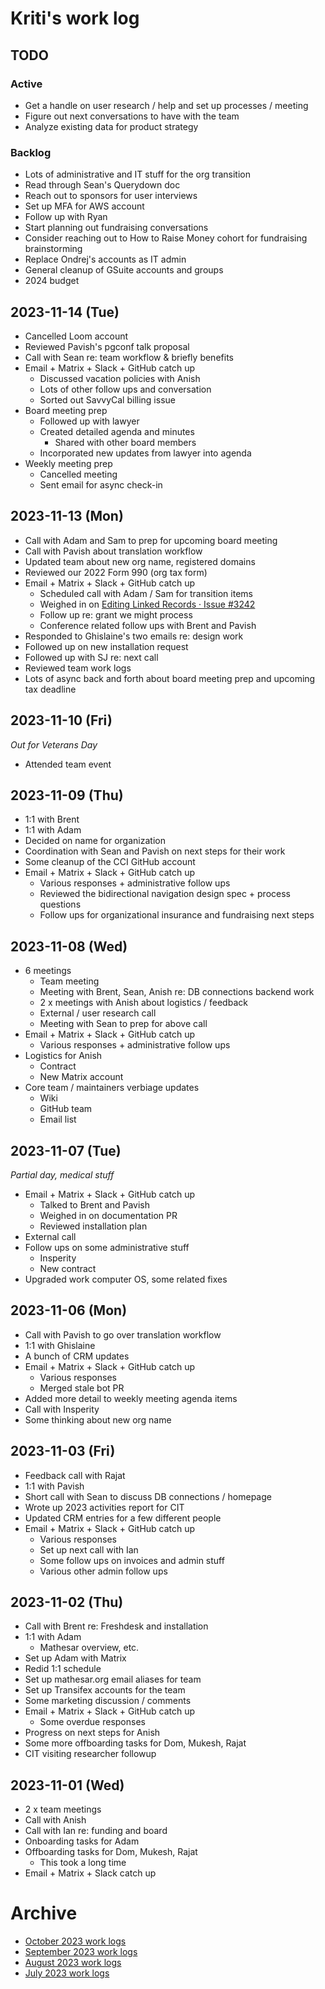 # Kriti's work log

## TODO

### Active
- Get a handle on user research / help and set up processes / meeting
- Figure out next conversations to have with the team
- Analyze existing data for product strategy

### Backlog
- Lots of administrative and IT stuff for the org transition
- Read through Sean's Querydown doc
- Reach out to sponsors for user interviews
- Set up MFA for AWS account
- Follow up with Ryan
- Start planning out fundraising conversations
- Consider reaching out to How to Raise Money cohort for fundraising brainstorming
- Replace Ondrej's accounts as IT admin
- General cleanup of GSuite accounts and groups
- 2024 budget

## 2023-11-14 (Tue)
- Cancelled Loom account
- Reviewed Pavish's pgconf talk proposal
- Call with Sean re: team workflow & briefly benefits
- Email + Matrix + Slack + GitHub catch up
    - Discussed vacation policies with Anish
    - Lots of other follow ups and conversation
    - Sorted out SavvyCal billing issue
- Board meeting prep
    - Followed up with lawyer
    - Created detailed agenda and minutes
        - Shared with other board members
    - Incorporated new updates from lawyer into agenda
- Weekly meeting prep
    - Cancelled meeting
    - Sent email for async check-in

## 2023-11-13 (Mon)
- Call with Adam and Sam to prep for upcoming board meeting
- Call with Pavish about translation workflow
- Updated team about new org name, registered domains
- Reviewed our 2022 Form 990 (org tax form)
- Email + Matrix + Slack + GitHub catch up
    - Scheduled call with Adam / Sam for transition items
    - Weighed in on [Editing Linked Records · Issue #3242](https://github.com/centerofci/mathesar/issues/3242)
    - Follow up re: grant we might process
    - Conference related follow ups with Brent and Pavish
- Responded to Ghislaine's two emails re: design work
- Followed up on new installation request
- Followed up with SJ re: next call
- Reviewed team work logs
- Lots of async back and forth about board meeting prep and upcoming tax deadline

## 2023-11-10 (Fri)
*Out for Veterans Day*

- Attended team event

## 2023-11-09 (Thu)
- 1:1 with Brent
- 1:1 with Adam
- Decided on name for organization
- Coordination with Sean and Pavish on next steps for their work
- Some cleanup of the CCI GitHub account
- Email + Matrix + Slack + GitHub catch up
    - Various responses + administrative follow ups
    - Reviewed the bidirectional navigation design spec + process questions
    - Follow ups for organizational insurance and fundraising next steps

## 2023-11-08 (Wed)
- 6 meetings
    - Team meeting
    - Meeting with Brent, Sean, Anish re: DB connections backend work
    - 2 x meetings with Anish about logistics / feedback
    - External / user research call
    - Meeting with Sean to prep for above call
- Email + Matrix + Slack + GitHub catch up
    - Various responses + administrative follow ups
- Logistics for Anish
    - Contract
    - New Matrix account
- Core team / maintainers verbiage updates
    - Wiki
    - GitHub team
    - Email list

## 2023-11-07 (Tue)
*Partial day, medical stuff*

- Email + Matrix + Slack + GitHub catch up
    - Talked to Brent and Pavish
    - Weighed in on documentation PR
    - Reviewed installation plan
- External call
- Follow ups on some administrative stuff
    - Insperity
    - New contract
- Upgraded work computer OS, some related fixes

## 2023-11-06 (Mon)
- Call with Pavish to go over translation workflow
- 1:1 with Ghislaine
- A bunch of CRM updates
- Email + Matrix + Slack + GitHub catch up
    - Various responses
    - Merged stale bot PR
- Added more detail to weekly meeting agenda items
- Call with Insperity
- Some thinking about new org name

## 2023-11-03 (Fri)
- Feedback call with Rajat
- 1:1 with Pavish
- Short call with Sean to discuss DB connections / homepage
- Wrote up 2023 activities report for CIT
- Updated CRM entries for a few different people
- Email + Matrix + Slack + GitHub catch up
    - Various responses
    - Set up next call with Ian
    - Some follow ups on invoices and admin stuff
    - Various other admin follow ups

## 2023-11-02 (Thu)
- Call with Brent re: Freshdesk and installation
- 1:1 with Adam
    - Mathesar overview, etc.
- Set up Adam with Matrix
- Redid 1:1 schedule
- Set up mathesar.org email aliases for team
- Set up Transifex accounts for the team
- Some marketing discussion / comments
- Email + Matrix + Slack + GitHub catch up
    - Some overdue responses 
- Progress on next steps for Anish
- Some more offboarding tasks for Dom, Mukesh, Rajat
- CIT visiting researcher followup

## 2023-11-01 (Wed)
- 2 x team meetings
- Call with Anish
- Call with Ian re: funding and board
- Onboarding tasks for Adam
- Offboarding tasks for Dom, Mukesh, Rajat
    - This took a long time
- Email + Matrix + Slack catch up


# Archive
- [October 2023 work logs](./archive/2023-10/kriti.md)
- [September 2023 work logs](./archive/2023-09/kriti.md)
- [August 2023 work logs](./archive/2023-08/kriti.md)
- [July 2023 work logs](./archive/2023-07/kriti.md)

